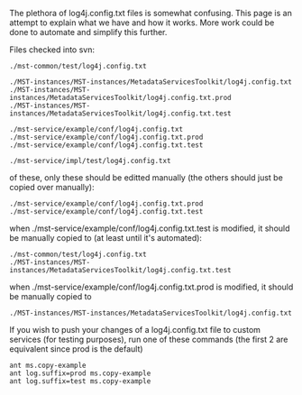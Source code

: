 The plethora of log4j.config.txt files is somewhat confusing.  This page is an attempt to explain what we have and how it works.  More work could be done to automate and simplify this further.

Files checked into svn:

```
./mst-common/test/log4j.config.txt

./MST-instances/MST-instances/MetadataServicesToolkit/log4j.config.txt
./MST-instances/MST-instances/MetadataServicesToolkit/log4j.config.txt.prod
./MST-instances/MST-instances/MetadataServicesToolkit/log4j.config.txt.test

./mst-service/example/conf/log4j.config.txt
./mst-service/example/conf/log4j.config.txt.prod
./mst-service/example/conf/log4j.config.txt.test

./mst-service/impl/test/log4j.config.txt
```

of these, only these should be editted manually (the others should just be copied over manually):
```
./mst-service/example/conf/log4j.config.txt.prod
./mst-service/example/conf/log4j.config.txt.test
```

when ./mst-service/example/conf/log4j.config.txt.test is modified, it should be manually copied to (at least until it's automated):
```
./mst-common/test/log4j.config.txt
./MST-instances/MST-instances/MetadataServicesToolkit/log4j.config.txt.test
```

when ./mst-service/example/conf/log4j.config.txt.prod is modified, it should be manually copied to
```
./MST-instances/MST-instances/MetadataServicesToolkit/log4j.config.txt
```

If you wish to push your changes of a log4j.config.txt file to custom services (for testing purposes), run one of these commands (the first 2 are equivalent since prod is the default)
```
ant ms.copy-example
ant log.suffix=prod ms.copy-example
ant log.suffix=test ms.copy-example
```
